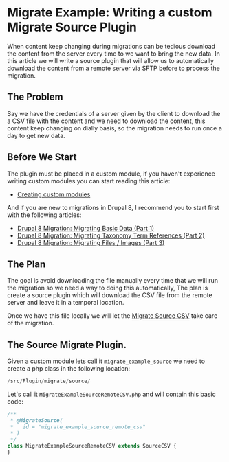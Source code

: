 # Migrate Example: Writing a custom Migrate Source Plugin

When content keep changing during migrations can be tedious download the content from the server every time to we want to bring the new data. In this article we will write a source plugin that will allow us to automatically download the content from a remote server via SFTP before to process the migration.

## The Problem

Say we have the credentials of a server given by the client to download the a CSV file with the content and we need to download the content, this content keep changing on dially basis, so the migration needs to run once a day to get new data.

## Before We Start

The plugin must be placed in a custom module, if you haven't experience writing custom modules you can start reading this article: 

* [Creating custom modules](https://www.drupal.org/docs/8/creating-custom-modules) 

And if you are new to migrations in Drupal 8, I recommend you to start first with the following articles:

* [Drupal 8 Migration: Migrating Basic Data (Part 1)](https://evolvingweb.ca/blog/drupal-8-migration-migrating-basic-data-part-1)
* [Drupal 8 Migration: Migrating Taxonomy Term References (Part 2)](https://evolvingweb.ca/blog/drupal-8-migration-migrating-taxonomy-term-references-part-2)
* [Drupal 8 Migration: Migrating Files / Images (Part 3)](https://evolvingweb.ca/blog/drupal-8-migration-migrating-files-images-part-3)

## The Plan 

The goal is avoid downloading the file manually every time that we will run the migration so we need a way to doing this automatically,  The plan is create a source plugin which  will download the CSV file from the remote server and leave it in a temporal location. 

Once we have this file locally we will let the [Migrate Source CSV](https://www.drupal.org/project/migrate_source_csv) take care of the migration.

## The Source Migrate Plugin.

Given a custom module lets call it `migrate_example_source` we need to create a php class in the following location:

```php
/src/Plugin/migrate/source/
```              

Let's call it `MigrateExampleSourceRemoteCSV.php` and will contain this basic code:

```php
/**
 * @MigrateSource(
 *   id = "migrate_example_source_remote_csv"
 * )
 */
class MigrateExampleSourceRemoteCSV extends SourceCSV {
}
```


